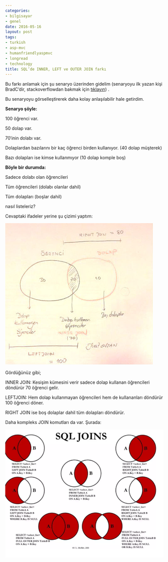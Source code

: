 ```yaml
---
categories:
- bilgisayar
- genel
date: 2016-05-16
layout: post
tags:
- turkish
- asp-mvc
- humanfriendlyaspmvc
- longread
- technology
title: SQL’de INNER, LEFT ve OUTER JOIN farkı
---
```


Bu farkı anlamak için şu senaryo üzerinden gidelim (senaryoyu ilk yazan kişi BradC’dir, stackoverflowdan bakmak için [tıklayın](http://stackoverflow.com/a/448080/607230)) .

Bu senaryoyu görselleştirerek daha kolay anlaşılabilir hale getirdim.

**Senaryo şöyle:**

100 öğrenci var.

50 dolap var.

70′inin dolabı var.

Dolaplardan bazılarını bir kaç öğrenci birden kullanıyor. (40 dolap müşterek)

Bazı dolapları ise kimse kullanmıyor (10 dolap komple boş)

**Böyle bir durumda:**

Sadece dolabı olan öğrencileri

Tüm öğrencileri (dolabı olanlar dahil)

Tüm dolapları (boşlar dahil)

nasıl listeleriz?

Cevaptaki ifadeler yerine şu çizimi yaptım:

![image](/images/tumblr_inline_o79hgaQdQ81r4exmc_540.jpg)

Gördüğünüz gibi;

INNER JOIN: Kesişim kümesini verir sadece dolap kullanan öğrencileri döndürür 70 öğrenci gelir.

LEFTJOIN: Hem dolap kullanmayan öğrencileri hem de kullananları döndürür 100 öğrenci döner.

RIGHT JOIN ise boş dolaplar dahil tüm dolapları döndürür.

Daha kompleks JOIN komutları da var. Şurada:

![image](/images/tumblr_inline_o79hikKKzk1r4exmc_540.png)

